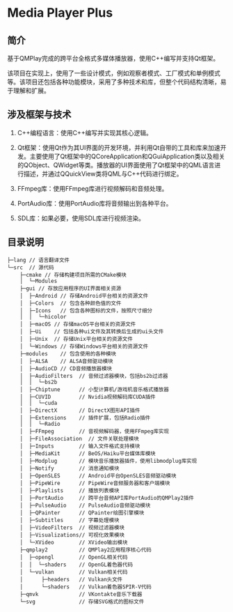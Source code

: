 # Media Player Plus

## 简介

基于QMPlay完成的跨平台全格式多媒体播放器，使用C++编写并支持Qt框架。

该项目在实现上，使用了一些设计模式，例如观察者模式、工厂模式和单例模式等。该项目还包括各种功能模块，采用了多种技术和库，但整个代码结构清晰，易于理解和扩展。

## 涉及框架与技术

1. C++编程语言：使用C++编写并实现其核心逻辑。
   
2. Qt框架：使用Qt作为其UI界面的开发环境，并利用Qt自带的工具和库来加速开发。主要使用了Qt框架中的QCoreApplication和QGuiApplication类以及相关的QObject、QWidget等类。播放器的UI界面使用了Qt框架中的QML语言进行描述，并通过QQuickView类将QML与C++代码进行绑定。
   
3. FFmpeg库：使用FFmpeg库进行视频解码和音频处理。
   
4. PortAudio库：使用PortAudio库将音频输出到各种平台。
   
5. SDL库：如果必要，使用SDL库进行视频渲染。
   
## 目录说明

```
├─lang // 语言翻译文件
└─src  // 源代码
    ├─cmake // 存储构建项目所需的CMake模块
    │  └─Modules    
    ├─gui // 存放应用程序的UI界面相关资源
    │  ├─Android // 存储Android平台相关的资源文件
    │  ├─Colors  // 包含各种颜色值的文件
    │  ├─Icons   // 包含各种图标的文件，按照尺寸细分
    │  │  └─hicolor
    │  ├─macOS // 存储macOS平台相关的资源文件
    │  ├─Ui    // 包括各种ui文件及其转换后生成的ui头文件
    │  ├─Unix  // 存储Unix平台相关的资源文件
    │  └─Windows // 存储Windows平台相关的资源文件
    ├─modules    // 包含使用的各种模块
    │  ├─ALSA    // ALSA音频驱动模块
    │  ├─AudioCD // CD音频播放器模块
    │  ├─AudioFilters  // 音频过滤器模块，包括bs2b过滤器
    │  │  └─bs2b
    │  ├─Chiptune      // 小型计算机/游戏机音乐格式播放器
    │  ├─CUVID         // Nvidia视频解码库CUDA插件
    │  │  └─cuda
    │  ├─DirectX       // DirectX图形API插件
    │  ├─Extensions    // 插件扩展，包括Radio插件
    │  │  └─Radio      
    │  ├─FFmpeg        // 音视频解码器，使用FFmpeg库实现
    │  ├─FileAssociation  // 文件关联处理模块
    │  ├─Inputs        // 输入文件格式支持模块
    │  ├─MediaKit      // BeOS/Haiku平台媒体库模块
    │  ├─Modplug       // 模块音乐播放器插件，使用libmodplug库实现
    │  ├─Notify        // 消息通知模块
    │  ├─OpenSLES      // Android平台OpenSLES音频驱动模块
    │  ├─PipeWire      // PipeWire音频服务器和客户端模块
    │  ├─Playlists     // 播放列表模块
    │  ├─PortAudio     // 跨平台音频API库PortAudio的QMPlay2插件
    │  ├─PulseAudio    // PulseAudio音频驱动模块
    │  ├─QPainter      // QPainter绘图引擎模块
    │  ├─Subtitles     // 字幕处理模块
    │  ├─VideoFilters  // 视频过滤器模块
    │  ├─Visualizations// 可视化效果模块
    │  └─XVideo        // XVideo输出模块
    ├─qmplay2          // QMPlay2应用程序核心代码
    │  ├─opengl        // OpenGL相关代码
    │  │  └─shaders    // OpenGL着色器代码
    │  └─vulkan        // Vulkan相关代码
    │      ├─headers   // Vulkan头文件
    │      └─shaders   // Vulkan着色器SPIR-V代码
    ├─qmvk             // VKontakte音乐下载器
    └─svg              // 存储SVG格式的图标文件
```